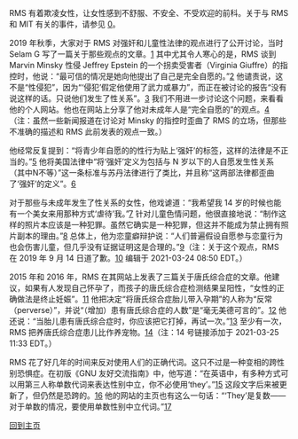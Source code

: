 RMS 有着欺凌女性，让女性感到不舒服、不安全、不受欢迎的前科。关于与 RMS 和 MIT 有关的事件，请参见 [0]。

[0]: https://selamjie.medium.com/remove-richard-stallman-appendix-a-a7e41e784f88

2019 年秋季，大家对于 RMS 对强奸和儿童性法律的观点进行了公开讨论，当时 Selam G 写了一篇关于那些观点的文章。[1]
其中尤其令人寒心的是，RMS 谈到 Marvin Minsky 性侵 Jeffrey Epstein 的一个拐卖受害者（Virginia Giuffre）的指控时，他说：“最可信的情况是她向他提出了自己是完全自愿的。”[2]
他谴责说，这不是“性侵犯”，因为“‘侵犯’假定他使用了武力或暴力”，而正在被讨论的报告“没有说这样的话。只说他们发生了性关系”。[3]
我们不用进一步讨论这个问题，来看看他的个人网站。他也在网站上分享了他对未成年人是“完全自愿的”的观点。[4]（注：虽然一些新闻报道在讨论对 Minsky 的指控时歪曲了 RMS 的立场，但那些不准确的描述和 RMS 此前发表的观点一致。）

[1]: https://web.archive.org/web/20210325013429/https://selamjie.medium.com/remove-richard-stallman-fec6ec210794
[2]: https://web.archive.org/web/20210325013629/https://www.vice.com/en/article/9ke3ke/famed-computer-scientist-richard-stallman-described-epstein-victims-as-entirely-willing
[3]: https://web.archive.org/web/20210325013629/https://www.vice.com/en/article/9ke3ke/famed-computer-scientist-richard-stallman-described-epstein-victims-as-entirely-willing
[4]: https://web.archive.org/web/20210325013706/https://stallman.org/archives/2018-jul-oct.html#23_September_2018_(Cody_Wilson)

他经常反复提到：“将青少年自愿的的性行为贴上‘强奸’的标签，这样的法律是不正当的。”[5]
他将美国法律中“将‘强奸’定义为包括与 N 岁以下的人自愿发生性关系（其中N不等）”这一条标准与苏丹法律进行了类比，并且称“这两部法律都歪曲了‘强奸’的定义”。[6]

[5]: https://web.archive.org/web/20210325013844/https://stallman.org/archives/2017-sep-dec.html#13_November_2017_(Jelani_Maraj)
[6]: https://web.archive.org/web/20210325013942/https://stallman.org/archives/2018-may-aug.html#14_May_2018_(Death_sentence_in_Sudan)

对于那些与未成年发生了性关系的女性，他戏谑道：“我希望我 14 岁的时候也能有一个美女来用那种方式‘虐待’我。”[7]
针对儿童色情问题，他很直接地说：“制作这样的照片本应该是一种犯罪。虽然它确实是一种犯罪，但这并不能成为禁止拥有照片副本的理由。”[8]
总体上，他为恋童癖辩护说：“人们普遍假设自愿参与恋童行为也会伤害儿童，但几乎没有证据证明这是合理的。”[9]（注：关于这个观点，RMS
在 2019 年 9 月 14 日道了歉。[10]
编辑于 2021-03-24 08:50 EDT。）

[7]: https://web.archive.org/web/20210325014110/https://stallman.org/archives/2015-mar-jun.html#5_June_2015_(Law_being_an_ass)
[8]: https://web.archive.org/web/20210325014131/https://stallman.org/archives/2014-jul-oct.html#26_October_2014_(Prison_for_cartoon)
[9]: https://web.archive.org/web/20210325014249/https://stallman.org/archives/2012-nov-feb.html#04_January_2013_(Pedophilia)
[10]: https://web.archive.org/web/20210325015259/https://stallman.org/archives/2019-jul-oct.html#14_September_2019_(Sex_between_an_adult_and_a_child_is_wrong)

2015 年和 2016 年，RMS 在其网站上发表了三篇关于唐氏综合症的文章。他建议，如果有人发现自己怀孕了，而孩子的唐氏综合症检测结果呈阳性，“女性的正确做法是终止妊娠”。[11]
他把决定“将唐氏综合症胎儿带入孕期”的人称为“反常（perverse）”，并说“（增加）患有唐氏综合症的人数”是“毫无美德可言的”。[12]
他还说：“当胎儿患有唐氏综合症时，你应该把它打掉，再试一次。”[13]
至少有一次，RMS 把养唐氏综合症患儿比作养宠物。[14]（注：14 号链接添加于 2021-03-25 11:33 EDT。）

[11]: https://web.archive.org/web/20210325014348/https://stallman.org/archives/2016-jul-oct.html#31_October_2016_(Down's_syndrome)
[12]: https://web.archive.org/web/20210325014343/https://stallman.org/archives/2015-jul-oct.html#21_October_2015_(Mistaking_a_fetus_for_a_baby)
[13]: https://web.archive.org/web/20210325014628/https://stallman.org/archives/2016-mar-jun.html#23_April_2016_(Fetuses_with_Downs_syndrome)
[14]: https://web.archive.org/web/20161107050933/https://stallman.org/archives/2016-jul-oct.html#31_October_2016_(Down's_syndrome)

RMS 花了好几年的时间来反对使用人们的正确代词。这只不过是一种变相的跨性别恐惧症。在初版《GNU 友好交流指南》中，他写道：“在英语中，有多种方式可以用第三人称单数代词来表达性别中立，你不必使用‘they’。”[15]
这段文字后来被更新了，但仍然是恐跨的。[16]
他的网站的主页也有这么一句话：“‘They’是复数——对于单数的情况，要使用单数性别中立代词。”[17]

[15]: https://web.archive.org/web/20181022140126/https://www.gnu.org/philosophy/kind-communication.html
[16]: https://web.archive.org/web/20210325014959/https://www.gnu.org/philosophy/kind-communication.html
[17]: https://web.archive.org/web/20210325014851/https://stallman.org/

[回到主页][18]

[18]: https://rms-open-letter.github.io/

